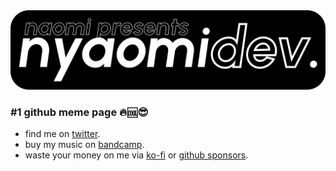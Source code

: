 <center><img src="memelogo.svg"></img></center>

### #1 github meme page 🔥🆒😎

- find me on [twitter](https://twitter.com/NyaomiTWT).
- buy my music on [bandcamp](https://nyaomi.bandcamp.com).
- waste your money on me via [ko-fi](https://ko-fi.com/nyaomipic) or [github sponsors](https://github.com/sponsors/NyaomiDEV).
